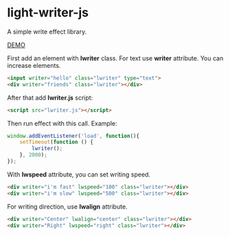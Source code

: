 # light-writer-js
A simple write effect library.

<a href="https://yusufcanli.github.io/projects/light-writer-js/" target="_blank">DEMO</a>

First add an element with <b>lwriter</b> class. For text use <b>writer</b> attribute. You can increase elements.

```HTML
<input writer="hello" class="lwriter" type="text">
<div writer="friends" class="lwriter"></div>
```
After that add <b>lwriter.js</b> script:

```HTML
<script src="lwriter.js"></script>
```

Then run effect with this call. Example: 

```Javascript
window.addEventListener('load', function(){
    setTimeout(function () {
        lwriter();
    }, 2000);
});

```
With <b>lwspeed</b> attribute, you can set writing speed.

```HTML
<div writer="i'm fast" lwspeed="100" class="lwriter"></div>
<div writer="i'm slow" lwspeed="500" class="lwriter"></div>
```

For writing direction, use <b>lwalign</b> attribute.

```HTML
<div writer="Center" lwalign="center" class="lwriter"></div>
<div writer="Right" lwspeed="right" class="lwriter"></div>
```
